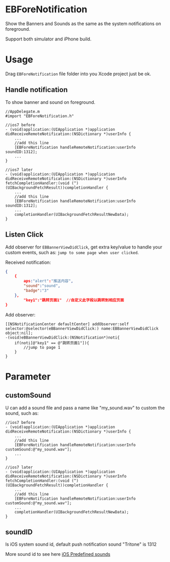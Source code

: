 # EBForeNotification
Show the Banners and Sounds as the same as the system notifications on foreground.

Support both simulator and iPhone build.

# Usage
Drag `EBForeNotification` file folder into you Xcode project just be ok.

## Handle notification
To show banner and sound on foreground.

```objc
//AppDelegate.m
#import "EBForeNotification.h"

//ios7 before
- (void)application:(UIApplication *)application didReceiveRemoteNotification:(NSDictionary *)userInfo { 
	...
	//add this line
    [EBForeNotification handleRemoteNotification:userInfo soundID:1312];
    ...
}

//ios7 later  
- (void)application:(UIApplication *)application didReceiveRemoteNotification:(NSDictionary *)userInfo fetchCompletionHandler:(void (^)(UIBackgroundFetchResult))completionHandler {    
	...
	//add this line
    [EBForeNotification handleRemoteNotification:userInfo soundID:1312];
    ...
    completionHandler(UIBackgroundFetchResultNewData);
}
```

## Listen Click
Add observer for `EBBannerViewDidClick`, get extra key/value to handle your custom events, such as: `jump to some page when user clicked`.

Received notification:

```json
{
    {
        aps:"alert":"推送内容",
        "sound":"sound",
        "badge":"3"
    },
        "key1":"跳转页面1"  //自定义此字段以跳转到相应页面
}
```

Add observer:

```objc
[[NSNotificationCenter defaultCenter] addObserver:self selector:@selector(eBBannerViewDidClick:) name:EBBannerViewDidClick object:nil];
-(void)eBBannerViewDidClick:(NSNotification*)noti{
    if(noti[@"key1" == @"跳转页面1"]){
        //jump to page 1
    }
}
```

# Parameter

## customSound
U can add a sound file and pass a name like "my_sound.wav" to custom the sound, such as:

```objc
//ios7 before
- (void)application:(UIApplication *)application didReceiveRemoteNotification:(NSDictionary *)userInfo { 
	...
	//add this line
	[EBForeNotification handleRemoteNotification:userInfo customSound:@"my_sound.wav"];
    ...
}

//ios7 later  
- (void)application:(UIApplication *)application didReceiveRemoteNotification:(NSDictionary *)userInfo fetchCompletionHandler:(void (^)(UIBackgroundFetchResult))completionHandler {    
	...
	//add this line
	[EBForeNotification handleRemoteNotification:userInfo customSound:@"my_sound.wav"];
    ...
    completionHandler(UIBackgroundFetchResultNewData);
}
```

## soundID
Is iOS system sound id, default push notification sound "Tritone" is 1312

More sound id to see here [iOS Predefined sounds](http://iphonedevwiki.net/index.php/AudioServices#)

